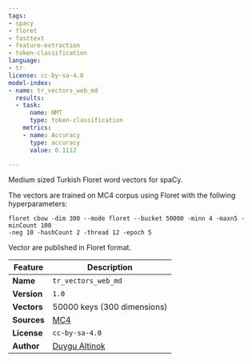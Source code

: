 ```yaml
---
tags:
- spacy
- floret
- fasttext
- feature-extraction
- token-classification
language:
- tr
license: cc-by-sa-4.0
model-index:
- name: tr_vectors_web_md
  results:
  - task:
      name: NMT
      type: token-classification
    metrics:
    - name: Accuracy
      type: accuracy
      value: 0.1112

---
```

Medium sized Turkish Floret word vectors for spaCy.

The vectors are trained on MC4 corpus using Floret with the follwing hyperparameters:

```
floret cbow -dim 300 --mode floret --bucket 50000 -minn 4 -maxn5 -minCount 100 
-neg 10 -hashCount 2 -thread 12 -epoch 5
```

Vector are published in Floret format.

| Feature | Description |
| --- | --- |
| **Name** | `tr_vectors_web_md` |
| **Version** | `1.0` |
| **Vectors** | 50000 keys (300 dimensions) |
| **Sources** | [MC4](https://arxiv.org/abs/1910.10683) |
| **License** | `cc-by-sa-4.0` |
| **Author** | [Duygu Altinok](https://www.onlyduygu.com/) |

